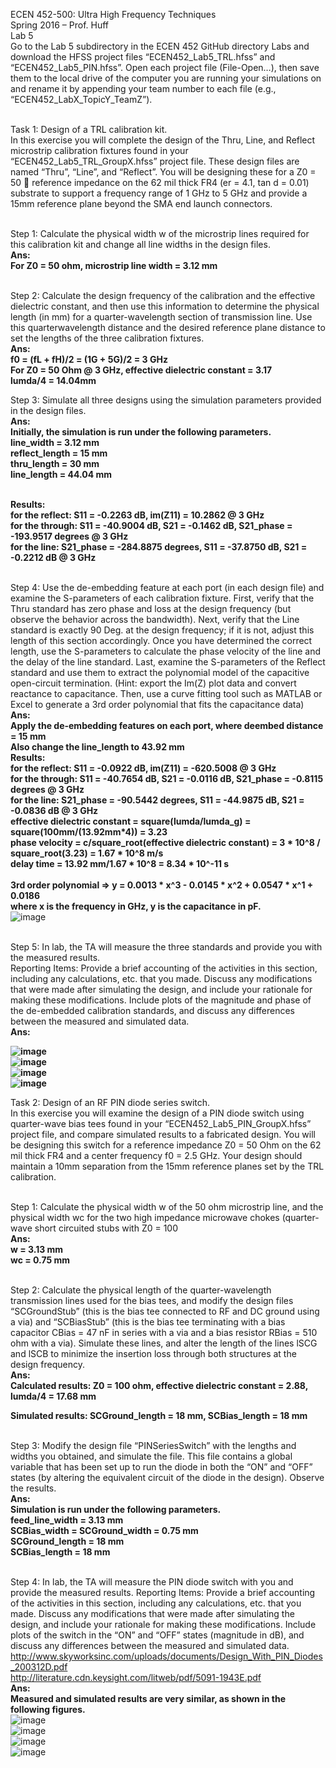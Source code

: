 ECEN 452-500: Ultra High Frequency Techniques<br>
Spring 2016 – Prof. Huff<br>
Lab 5<br>
Go to the Lab 5 subdirectory in the ECEN 452 GitHub directory Labs and download the HFSS project files “ECEN452_Lab5_TRL.hfss” and “ECEN452_Lab5_PIN.hfss”. Open each project file (File-Open…), then save them to the local drive of the computer you are running your simulations on and rename it by appending your team number to each file (e.g., “ECEN452_LabX_TopicY_TeamZ”).<br><br>

Task 1: Design of a TRL calibration kit.<br>
In this exercise you will complete the design of the Thru, Line, and Reflect microstrip calibration fixtures found in your “ECEN452_Lab5_TRL_GroupX.hfss” project file. These design files are named “Thru”, “Line”, and “Reflect”. You will be designing these
for a Z0 = 50  reference impedance on the 62 mil thick FR4 (er = 4.1, tan d = 0.01) substrate to support a frequency range of 1 GHz to 5 GHz and provide a 15mm reference plane beyond the SMA end launch connectors.<br><br>

Step 1: Calculate the physical width w of the microstrip lines required for this calibration kit and change all line widths in the design files.<br>
<b>Ans:<br>
For Z0 = 50 ohm, microstrip line width = 3.12 mm<br></b>

<br>Step 2: Calculate the design frequency of the calibration and the effective dielectric constant, and then use this information to determine the physical length (in mm) for a quarter-wavelength section of transmission line. Use this quarterwavelength distance and the desired reference plane distance to set the lengths of the three calibration fixtures.<br>
<b>Ans:<br>
f0 = (fL + fH)/2 = (1G + 5G)/2 = 3 GHz<br>
For Z0 = 50 Ohm @ 3 GHz, effective dielectric constant = 3.17<br>
lumda/4 = 14.04mm<br></b>

Step 3: Simulate all three designs using the simulation parameters provided in the design files.<br>
<b>Ans:<br>
Initially, the simulation is run under the following parameters.<br>
line_width = 3.12 mm<br>
reflect_length = 15 mm<br>
thru_length = 30 mm<br>
line_length = 44.04 mm<br><br>

Results:<br>
for the reflect: S11 = -0.2263 dB, im(Z11) = 10.2862 @ 3 GHz<br>
for the through: S11 = -40.9004 dB, S21 = -0.1462 dB, S21_phase = -193.9517 degrees @ 3 GHz<br>
for the line: S21_phase = -284.8875 degrees, S11 =  -37.8750 dB, S21 = -0.2212  dB @ 3 GHz<br></b>

<br>Step 4: Use the de-embedding feature at each port (in each design file) and examine the S-parameters of each calibration fixture. First, verify that the Thru standard has zero phase and loss at the design frequency (but observe the behavior across the bandwidth).
Next, verify that the Line standard is exactly 90 Deg. at the design frequency; if it is not, adjust this length of this section accordingly. Once you have determined the correct length, use the S-parameters to calculate the phase velocity of the line and the delay of the line standard. Last, examine the S-parameters of the Reflect standard and use them to extract the polynomial model of the capacitive open-circuit termination. (Hint: export the Im(Z) plot data and convert reactance to capacitance. Then, use a curve fitting tool such as MATLAB or Excel to generate a 3rd order polynomial that fits the capacitance data)<br>
<b>Ans:<br>
Apply the de-embedding features on each port, where deembed distance = 15 mm<br>
Also change the line_length to 43.92 mm<br>
Results:<br>
for the reflect: S11 = -0.0922 dB, im(Z11) = -620.5008 @ 3 GHz<br>
for the through: S11 = -40.7654 dB, S21 = -0.0116 dB, S21_phase = -0.8115 degrees @ 3 GHz<br>
for the line: S21_phase = -90.5442 degrees, S11 =  -44.9875 dB, S21 = -0.0836  dB @ 3 GHz<br>
effective dielectric constant = square(lumda/lumda_g) = square(100mm/(13.92mm*4)) = 3.23<br>
phase velocity = c/square_root(effective dielectric constant) = 3 * 10^8 / square_root(3.23) = 1.67 * 10^8 m/s<br>
delay time = 13.92 mm/1.67 * 10^8 = 8.34 * 10^-11 s<br><br>
3rd order polynomial => y = 0.0013 * x^3 - 0.0145 * x^2 + 0.0547 * x^1 + 0.0186<br>
where x is the frequency in GHz, y is the capacitance in pF.<br></b>
![image](https://github.com/CourseReps/ECEN452-Spring2016/blob/master/Students/StevenYeh/Lab5/curve_fitting.jpg) <br>

<br>Step 5: In lab, the TA will measure the three standards and provide you with the measured results.<br>
Reporting Items: Provide a brief accounting of the activities in this section, including any calculations, etc. that you made. Discuss any modifications that were made after simulating the design, and include your rationale for making these modifications. Include plots of the magnitude and phase of the de-embedded calibration standards, and discuss any differences between the measured and simulated data.<br>
<b>Ans:<br>

![image](https://github.com/CourseReps/ECEN452-Spring2016/blob/master/Students/StevenYeh/Lab5/S21_line_dB.jpg) <br>
![image](https://github.com/CourseReps/ECEN452-Spring2016/blob/master/Students/StevenYeh/Lab5/S21_line_phases.jpg) <br>
![image](https://github.com/CourseReps/ECEN452-Spring2016/blob/master/Students/StevenYeh/Lab5/S21_thru_dB.jpg) <br>
![image](https://github.com/CourseReps/ECEN452-Spring2016/blob/master/Students/StevenYeh/Lab5/S21_thru_phase.jpg) <br></b>

Task 2: Design of an RF PIN diode series switch.<br>
In this exercise you will examine the design of a PIN diode switch using quarter-wave bias tees found in your “ECEN452_Lab5_PIN_GroupX.hfss” project file, and compare simulated results to a fabricated design. You will be designing this switch for a reference impedance Z0 = 50 Ohm on the 62 mil thick FR4 and a center frequency f0 = 2.5 GHz. Your design should maintain a 10mm separation from the 15mm reference planes set by the TRL calibration.<br>

<br>Step 1: Calculate the physical width w of the 50 ohm microstrip line, and the physical width wc for the two high impedance microwave chokes (quarter-wave short circuited stubs with Z0 = 100<br>
<b>Ans:<br>
w = 3.13 mm<br>
wc = 0.75 mm<br></b>

<br>Step 2: Calculate the physical length of the quarter-wavelength transmission lines used for the bias tees, and modify the design files “SCGroundStub” (this is the bias tee connected to RF and DC ground using a via) and “SCBiasStub” (this is the bias tee terminating with a bias capacitor CBias = 47 nF in series with a via and a bias resistor RBias = 510 ohm with a via). Simulate these lines, and alter the length of the lines lSCG and lSCB to minimize the insertion loss through both structures at the design frequency.<br>
<b>Ans:<br>
Calculated results: Z0 = 100 ohm, effective dielectric constant = 2.88, lumda/4 = 17.68 mm<br>

Simulated results: SCGround_length = 18 mm, SCBias_length = 18 mm<br></b>

<br>Step 3: Modify the design file “PINSeriesSwitch” with the lengths and widths you obtained, and simulate the file. This file contains a global variable that has been set up to run the diode in both the “ON” and “OFF” states (by altering the equivalent circuit of the diode in the design). Observe the results.<br>
<b>Ans:<br>
Simulation is run under the following parameters.<br>
feed_line_width = 3.13 mm<br>
SCBias_width = SCGround_width = 0.75 mm<br>
SCGround_length = 18 mm<br>
SCBias_length = 18 mm<br></b>

<br>Step 4: In lab, the TA will measure the PIN diode switch with you and provide the measured results. Reporting Items: Provide a brief accounting of the activities in this section, including any calculations, etc. that you made. Discuss any modifications that were made after simulating the design, and include your rationale for making these modifications. Include plots of the switch in the “ON” and “OFF” states (magnitude in dB), and discuss any differences between the measured and simulated data.<br>
http://www.skyworksinc.com/uploads/documents/Design_With_PIN_Diodes_200312D.pdf<br>
http://literature.cdn.keysight.com/litweb/pdf/5091-1943E.pdf<br>
<b>Ans:<br>
Measured and simulated results are very similar, as shown in the following figures.<br></b>
![image](https://github.com/CourseReps/ECEN452-Spring2016/blob/master/Students/StevenYeh/Lab5/switch_on_s11.jpg) <br>
![image](https://github.com/CourseReps/ECEN452-Spring2016/blob/master/Students/StevenYeh/Lab5/switch_on_s21.jpg) <br>
![image](https://github.com/CourseReps/ECEN452-Spring2016/blob/master/Students/StevenYeh/Lab5/switch_off_s11.jpg) <br>
![image](https://github.com/CourseReps/ECEN452-Spring2016/blob/master/Students/StevenYeh/Lab5/switch_off_s21.jpg) <br>
